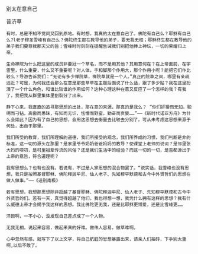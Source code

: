 别太在意自己

普济草


    有时，总是不知不觉间又回到原地。有时想，我真的太在意自己了。佛陀有自己么？耶稣有自己么?l老子穆圣雪峰有自己么？佛陀终生都在教导他的弟子，要无我无相；耶稣终生都在教导他的弟子我们要尊我那天父的旨；雪峰时时刻刻在提醒告诫我们别把他捧上神坛，一切的荣耀归上帝。

    生命禅院为什么把这里的成员非要冠一个草名，而不是用其他？其用意何在？在上帝面前，在宇宙里，什么重要，什么又不重要呢？对人体，手和脚那个作用大，那个作用小呢？能把它们作比较么？导游告诉我们：“无论有多少禅院草，禅院草就是一个人。”真正的院草之间，哪里有亲疏远近？可是，为何我还会那么在意是那些草草在主题后面说了什么话，跟了多少贴？我在这里扮演了一个什么角色，和谁比较谁的作用如何？这种心理这种在意又反应了一个怎样的我？有我了，我把我从群里集体里割裂分了出来。

    静下心来，我直直的追寻那思想的出处，那在意的来源，那真的是我么？ “你们奸猾而无知，聪明而刁钻，高傲而愚昧，有知而无识，怯懦而野蛮，勤奋而贪婪……”——《新时代诺亚方舟》为什么会如此？因为有了自己的思想，会用这思想去衡量去比较去分别了。可从未考虑这思想来源于何处，出自于那里。

    我们所受的教育，我们所理解的道德，我们所接受的观念，我们所养成的习惯，我们判断是非的标准，这一切的源头在那里？是家里爷爷奶奶爸爸妈妈的教导？使课堂上老师的说词？是邻里张大妈的唠叨，是村里祖辈传流的风俗？还是我们生活中的经验？而这一切的一切，是否都源出于上帝的意旨，符合道理呢？

    我有思想么？也有也没有。若说有，不过是人家思想的混合物罢了。“说实话，我雪峰也没有思想，我只是按照基督耶稣、佛陀释迦牟尼、仙人老子、先知穆罕默德和古今中外贤哲们的思想在做人做事。”——《送别南极》

    若有思想，我想那思想除非超越了基督耶稣、佛陀释迦牟尼、仙人老子、先知穆罕默德和古今中外贤哲的们。若有一天，真觉得超越了他们，我也得想一想，我凭什么拥有这样的思想？我有什么威德上帝才会赐予我这样的思想。我比佛陀更无我，还是比耶稣更博爱，还是比雪峰更……

    汗颜啊，一不小心，没发现自己差点成了一个人物。

    无我无相，说起来容易，做起来真的好难。做伟人容易，做草难啊。

    心中忽然有感，就写下了以上文字，将自己肮脏的思想暴露出来，请亲人们拍砖，下手别太重啊,以后不敢了。  



